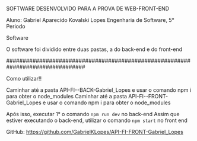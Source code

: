 SOFTWARE DESENVOLVIDO PARA A PROVA DE WEB-FRONT-END

Aluno: Gabriel Aparecido Kovalski Lopes
Engenharia de Software, 5° Periodo

Software

O software foi dividido entre duas pastas, a do back-end e do front-end

################################################################################

Como utilizar!!

Caminhar até a pasta API-FI--BACK-Gabriel_Lopes e usar o comando npm i para obter o node_modules
Caminhar até a pasta API-FI--FRONT-Gabriel_Lopes e usar o comando npm i para obter o node_modules

Após isso, executar 1° o comando `npm run dev` no back-end
Assim que estiver executando o back-end, utilizar o comando `npm start` no front end

GitHub: https://github.com/GabrielKLopes/API-FI-FRONT-Gabriel_Lopes
